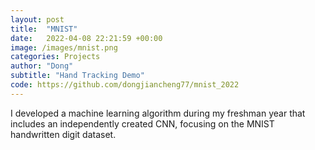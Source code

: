 ```yaml
---
layout: post
title:  "MNIST"
date:   2022-04-08 22:21:59 +00:00
image: /images/mnist.png
categories: Projects
author: "Dong"
subtitle: "Hand Tracking Demo"
code: https://github.com/dongjiancheng77/mnist_2022
---
```

I developed a machine learning algorithm during my freshman year that includes an independently created CNN, focusing on the MNIST handwritten digit dataset.